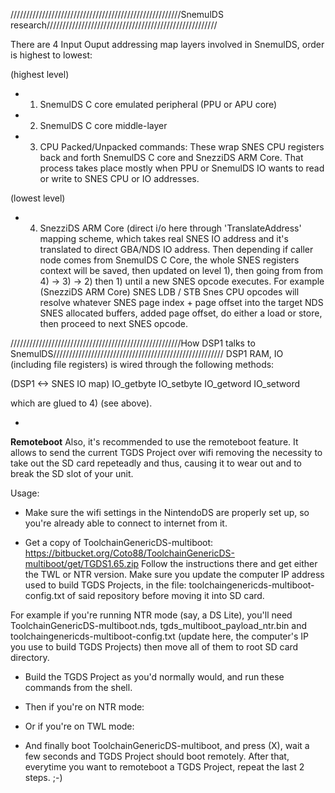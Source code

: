 //////////////////////////////////////////////////////SnemulDS research//////////////////////////////////////////////////////

There are 4 Input Ouput addressing map layers involved in SnemulDS, order is highest to lowest:

(highest level)

- 1) SnemulDS C core emulated peripheral (PPU or APU core)

- 2) SnemulDS C core middle-layer

- 3) CPU Packed/Unpacked commands: These wrap SNES CPU registers back and forth SnemulDS C core and SnezziDS ARM Core. That process takes place mostly when PPU or SnemulDS IO wants to
read or write to SNES CPU or IO addresses.

(lowest level)
- 4) SnezziDS ARM Core (direct i/o here through 'TranslateAddress' mapping scheme, which takes real SNES IO address and it's translated to direct GBA/NDS IO address.
Then depending if caller node comes from SnemulDS C Core, the whole SNES registers context will be saved, then updated on level 1), then going from from 4) -> 3) -> 2) then 1) until
a new SNES opcode executes. For example (SnezziDS ARM Core) SNES LDB / STB Snes CPU opcodes will resolve whatever SNES page index + page offset into the target NDS SNES allocated buffers, 
added page offset, do either a load or store, then proceed to next SNES opcode.


//////////////////////////////////////////////////////How DSP1 talks to SnemulDS//////////////////////////////////////////////////////
DSP1 RAM, IO (including file registers) is wired through the following methods: 

(DSP1 <-> SNES IO map) 
IO_getbyte 
IO_setbyte 
IO_getword 
IO_setword 

which are glued to 4) (see above). 

-

____Remoteboot____
Also, it's recommended to use the remoteboot feature. It allows to send the current TGDS Project over wifi removing the necessity
to take out the SD card repeteadly and thus, causing it to wear out and to break the SD slot of your unit.

Usage:
- Make sure the wifi settings in the NintendoDS are properly set up, so you're already able to connect to internet from it.

- Get a copy of ToolchainGenericDS-multiboot: https://bitbucket.org/Coto88/ToolchainGenericDS-multiboot/get/TGDS1.65.zip
Follow the instructions there and get either the TWL or NTR version. Make sure you update the computer IP address used to build TGDS Projects, 
in the file: toolchaingenericds-multiboot-config.txt of said repository before moving it into SD card.

For example if you're running NTR mode (say, a DS Lite), you'll need ToolchainGenericDS-multiboot.nds, tgds_multiboot_payload_ntr.bin
and toolchaingenericds-multiboot-config.txt (update here, the computer's IP you use to build TGDS Projects) then move all of them to root SD card directory.

- Build the TGDS Project as you'd normally would, and run these commands from the shell.
<make clean>
<make>

- Then if you're on NTR mode:
<remoteboot ntr_mode computer_ip_address>

- Or if you're on TWL mode:
<remoteboot twl_mode computer_ip_address>

- And finally boot ToolchainGenericDS-multiboot, and press (X), wait a few seconds and TGDS Project should boot remotely.
  After that, everytime you want to remoteboot a TGDS Project, repeat the last 2 steps. ;-)